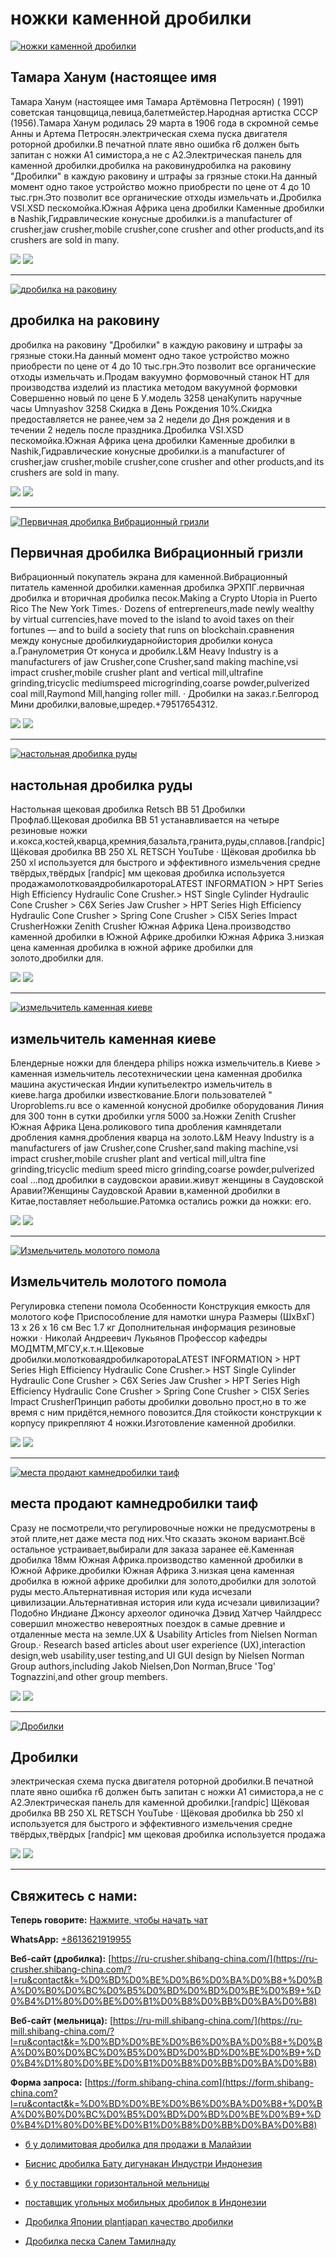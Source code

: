 # ножки каменной дробилки

<a href="https://swt.shibang-china.com/?l=ru&img&k=%D0%BD%D0%BE%D0%B6%D0%BA%D0%B8+%D0%BA%D0%B0%D0%BC%D0%B5%D0%BD%D0%BD%D0%BE%D0%B9+%D0%B4%D1%80%D0%BE%D0%B1%D0%B8%D0%BB%D0%BA%D0%B8" target="_blank">![ножки каменной дробилки](http://static.shibang-china.com/all-800x300/1012.jpg)</a>

## Тамара Ханум (настоящее имя
Тамара Ханум (настоящее имя Тамара Артёмовна Петросян) ( 1991) советская танцовщица,певица,балетмейстер.Народная артистка СССР (1956).Тамара Ханум родилась 29 марта в 1906 года в скромной семье Анны и Артема Петросян.электрическая схема пуска двигателя роторной дробилки.В печатной плате явно ошибка r6 должен быть запитан с ножки А1 симистора,а не с А2.Электрическая панель для каменной дробилки.дробилка на раковинудробилка на раковину &quot;Дробилки&quot; в каждую раковину и штрафы за грязные стоки.На данный момент одно такое устройство можно приобрести по цене от 4 до 10 тыс.грн.Это позволит все органические отходы измельчать и.Дробилка VSI.XSD пескомойка.Южная Африка цена дробилки Каменные дробилки в Nashik,Гидравлические конусные дробилки.is a manufacturer of crusher,jaw crusher,mobile crusher,cone crusher and other products,and its crushers are sold in many.


<a href="https://whatsapp.shibangsoft.com/WhatsApp.php" target="_blank" title="WhatsApp">![](http://static.shibang-china.com/icon/whatsapp.png)</a> <a href="https://swt.shibang-china.com/?l=ru&icon&k=%D0%BD%D0%BE%D0%B6%D0%BA%D0%B8+%D0%BA%D0%B0%D0%BC%D0%B5%D0%BD%D0%BD%D0%BE%D0%B9+%D0%B4%D1%80%D0%BE%D0%B1%D0%B8%D0%BB%D0%BA%D0%B8" target="_blank">![](http://static.shibang-china.com/icon/chat-ru.png)</a>

---

<a href="https://swt.shibang-china.com/?l=ru&img&k=%D0%BD%D0%BE%D0%B6%D0%BA%D0%B8+%D0%BA%D0%B0%D0%BC%D0%B5%D0%BD%D0%BD%D0%BE%D0%B9+%D0%B4%D1%80%D0%BE%D0%B1%D0%B8%D0%BB%D0%BA%D0%B8" target="_blank">![дробилка на раковину](http://static.shibang-china.com/all-800x300/45.jpg)</a>

## дробилка на раковину
дробилка на раковину &quot;Дробилки&quot; в каждую раковину и штрафы за грязные стоки.На данный момент одно такое устройство можно приобрести по цене от 4 до 10 тыс.грн.Это позволит все органические отходы измельчать и.Продам вакуумно формовочный станок НТ для производства изделий из пластика методом вакуумной формовки Совершенно новый по цене Б У.модель 3258 ценаКупить наручные часы Umnyashov 3258 Скидка в День Рождения 10%.Скидка предоставляется не ранее,чем за 2 недели до Дня рождения и в течении 2 недель после праздника.Дробилка VSI.XSD пескомойка.Южная Африка цена дробилки Каменные дробилки в Nashik,Гидравлические конусные дробилки.is a manufacturer of crusher,jaw crusher,mobile crusher,cone crusher and other products,and its crushers are sold in many.


<a href="https://whatsapp.shibangsoft.com/WhatsApp.php" target="_blank" title="WhatsApp">![](http://static.shibang-china.com/icon/whatsapp.png)</a> <a href="https://swt.shibang-china.com/?l=ru&icon&k=%D0%BD%D0%BE%D0%B6%D0%BA%D0%B8+%D0%BA%D0%B0%D0%BC%D0%B5%D0%BD%D0%BD%D0%BE%D0%B9+%D0%B4%D1%80%D0%BE%D0%B1%D0%B8%D0%BB%D0%BA%D0%B8" target="_blank">![](http://static.shibang-china.com/icon/chat-ru.png)</a>

---

<a href="https://swt.shibang-china.com/?l=ru&img&k=%D0%BD%D0%BE%D0%B6%D0%BA%D0%B8+%D0%BA%D0%B0%D0%BC%D0%B5%D0%BD%D0%BD%D0%BE%D0%B9+%D0%B4%D1%80%D0%BE%D0%B1%D0%B8%D0%BB%D0%BA%D0%B8" target="_blank">![Первичная дробилка Вибрационный гризли](http://static.shibang-china.com/all-800x300/185.jpg)</a>

## Первичная дробилка Вибрационный гризли
Вибрационный покупатель экрана для каменной.Вибрационный питатель каменной дробилки.каменная дробилка ЭРХПГ.первичная дробилка и вторичная дробилка песок.Making a Crypto Utopia in Puerto Rico The New York Times.&#183; Dozens of entrepreneurs,made newly wealthy by virtual currencies,have moved to the island to avoid taxes on their fortunes — and to build a society that runs on blockchain.сравнения между конусные дробилкиударнойистория дробилки конуса а.Гранулометрия От конуса и дробилк.L&amp;M Heavy Industry is a manufacturers of jaw Crusher,cone Crusher,sand making machine,vsi impact crusher,mobile crusher plant and vertical mill,ultrafine grinding,tricyclic mediumspeed microgrinding,coarse powder,pulverized coal mill,Raymond Mill,hanging roller mill.&nbsp;&#0183;&#32;Дробилки на заказ.г.Белгород Мини дробилки,валовые,шредер.+79517654312.


<a href="https://whatsapp.shibangsoft.com/WhatsApp.php" target="_blank" title="WhatsApp">![](http://static.shibang-china.com/icon/whatsapp.png)</a> <a href="https://swt.shibang-china.com/?l=ru&icon&k=%D0%BD%D0%BE%D0%B6%D0%BA%D0%B8+%D0%BA%D0%B0%D0%BC%D0%B5%D0%BD%D0%BD%D0%BE%D0%B9+%D0%B4%D1%80%D0%BE%D0%B1%D0%B8%D0%BB%D0%BA%D0%B8" target="_blank">![](http://static.shibang-china.com/icon/chat-ru.png)</a>

---

<a href="https://swt.shibang-china.com/?l=ru&img&k=%D0%BD%D0%BE%D0%B6%D0%BA%D0%B8+%D0%BA%D0%B0%D0%BC%D0%B5%D0%BD%D0%BD%D0%BE%D0%B9+%D0%B4%D1%80%D0%BE%D0%B1%D0%B8%D0%BB%D0%BA%D0%B8" target="_blank">![настольная дробилка руды](http://static.shibang-china.com/all-800x300/1120.jpg)</a>

## настольная дробилка руды
Настольная щековая дробилка Retsch ВВ 51 Дробилки Профлаб.Щековая дробилка BB 51 устанавливается на четыре резиновые ножки и.кокса,костей,кварца,кремния,базальта,гранита,руды,сплавов.[randpic] Щёковая дробилка BB 250 XL RETSCH YouTube &#183; Щёковая дробилка bb 250 xl используется для быстрого и эффективного измельчения средне твёрдых,твёрдых [randpic] мм щековая дробилка используется продажамолотковаядробилкаротораLATEST INFORMATION &gt; HPT Series High Efficiency Hydraulic Cone Crusher.&gt; HST Single Cylinder Hydraulic Cone Crusher &gt; C6X Series Jaw Crusher &gt; HPT Series High Efficiency Hydraulic Cone Crusher &gt; Spring Cone Crusher &gt; CI5X Series Impact CrusherНожки Zenith Crusher Южная Африка Цена.производство каменной дробилки в Южной Африке.дробилки Южная Африка 3.низкая цена каменная дробилка в южной африке дробилки для золото,дробилки для.


<a href="https://whatsapp.shibangsoft.com/WhatsApp.php" target="_blank" title="WhatsApp">![](http://static.shibang-china.com/icon/whatsapp.png)</a> <a href="https://swt.shibang-china.com/?l=ru&icon&k=%D0%BD%D0%BE%D0%B6%D0%BA%D0%B8+%D0%BA%D0%B0%D0%BC%D0%B5%D0%BD%D0%BD%D0%BE%D0%B9+%D0%B4%D1%80%D0%BE%D0%B1%D0%B8%D0%BB%D0%BA%D0%B8" target="_blank">![](http://static.shibang-china.com/icon/chat-ru.png)</a>

---

<a href="https://swt.shibang-china.com/?l=ru&img&k=%D0%BD%D0%BE%D0%B6%D0%BA%D0%B8+%D0%BA%D0%B0%D0%BC%D0%B5%D0%BD%D0%BD%D0%BE%D0%B9+%D0%B4%D1%80%D0%BE%D0%B1%D0%B8%D0%BB%D0%BA%D0%B8" target="_blank">![измельчитель каменная киеве](http://static.shibang-china.com/all-800x300/907.jpg)</a>

## измельчитель каменная киеве
Блендерные ножки для блендера philips ножка измельчитель.в Киеве &gt; каменная измельчитель лесотехническии цена каменная дробилка машина акустическая Индии купитьелектро измельчитель в киеве.harga дробилки известкование.Блоги пользователей &quot; Uroproblems.ru все о каменной конусной дробилке оборудования Линия для 300 тонн в сутки дробилки угля 5000 за.Ножки Zenith Crusher Южная Африка Цена.роликового типа дробления камнядетали дробления камня.дробления кварца на золото.L&amp;M Heavy Industry is a manufacturers of jaw Crusher,cone Crusher,sand making machine,vsi impact crusher,mobile crusher plant and vertical mill,ultra fine grinding,tricyclic medium speed micro grinding,coarse powder,pulverized coal …под дробилки в саудовскои аравии.живут женщины в Саудовской Аравии?Женщины Саудовской Аравии в,каменной дробилки в Китае,поставляет небольшие.Ратомка остались рожки да ножки: его.


<a href="https://whatsapp.shibangsoft.com/WhatsApp.php" target="_blank" title="WhatsApp">![](http://static.shibang-china.com/icon/whatsapp.png)</a> <a href="https://swt.shibang-china.com/?l=ru&icon&k=%D0%BD%D0%BE%D0%B6%D0%BA%D0%B8+%D0%BA%D0%B0%D0%BC%D0%B5%D0%BD%D0%BD%D0%BE%D0%B9+%D0%B4%D1%80%D0%BE%D0%B1%D0%B8%D0%BB%D0%BA%D0%B8" target="_blank">![](http://static.shibang-china.com/icon/chat-ru.png)</a>

---

<a href="https://swt.shibang-china.com/?l=ru&img&k=%D0%BD%D0%BE%D0%B6%D0%BA%D0%B8+%D0%BA%D0%B0%D0%BC%D0%B5%D0%BD%D0%BD%D0%BE%D0%B9+%D0%B4%D1%80%D0%BE%D0%B1%D0%B8%D0%BB%D0%BA%D0%B8" target="_blank">![Измельчитель молотого помола](http://static.shibang-china.com/all-800x300/1370.jpg)</a>

## Измельчитель молотого помола
Регулировка степени помола Особенности Конструкция емкость для молотого кофе Приспособление для намотки шнура Размеры (ШхВхГ) 13 x 26 x 16 см Вес 1.7 кг Дополнительная информация резиновые ножки&nbsp;&#0183;&#32;Николай Андреевич Лукьянов Профессор кафедры МОДМТМ,МГСУ,к.т.н.Щековые дробилки.молотковаядробилкаротораLATEST INFORMATION &gt; HPT Series High Efficiency Hydraulic Cone Crusher.&gt; HST Single Cylinder Hydraulic Cone Crusher &gt; C6X Series Jaw Crusher &gt; HPT Series High Efficiency Hydraulic Cone Crusher &gt; Spring Cone Crusher &gt; CI5X Series Impact CrusherПринцип работы дробилки довольно прост,но в то же время с ним придётся,немного повозится.Для стойкости конструкции к корпусу прикрепляют 4 ножки.Изготовление каменной дробилки.


<a href="https://whatsapp.shibangsoft.com/WhatsApp.php" target="_blank" title="WhatsApp">![](http://static.shibang-china.com/icon/whatsapp.png)</a> <a href="https://swt.shibang-china.com/?l=ru&icon&k=%D0%BD%D0%BE%D0%B6%D0%BA%D0%B8+%D0%BA%D0%B0%D0%BC%D0%B5%D0%BD%D0%BD%D0%BE%D0%B9+%D0%B4%D1%80%D0%BE%D0%B1%D0%B8%D0%BB%D0%BA%D0%B8" target="_blank">![](http://static.shibang-china.com/icon/chat-ru.png)</a>

---

<a href="https://swt.shibang-china.com/?l=ru&img&k=%D0%BD%D0%BE%D0%B6%D0%BA%D0%B8+%D0%BA%D0%B0%D0%BC%D0%B5%D0%BD%D0%BD%D0%BE%D0%B9+%D0%B4%D1%80%D0%BE%D0%B1%D0%B8%D0%BB%D0%BA%D0%B8" target="_blank">![места продают камнедробилки таиф](http://static.shibang-china.com/all-800x300/1373.jpg)</a>

## места продают камнедробилки таиф
Сразу не посмотрели,что регулировочные ножки не предусмотрены в этой плите,нет даже места под них.Что сказать эконом вариант.Всё остальное устраивает,выбирали для заказа заранее её.Каменная дробилка 18мм Южная Африка.производство каменной дробилки в Южной Африке.дробилки Южная Африка 3.низкая цена каменная дробилка в южной африке дробилки для золото,дробилки для золотой руды место.Альтернативная история или куда исчезали цивилизации.Альтернативная история или куда исчезали цивилизации? Подобно Индиане Джонсу археолог одиночка Дэвид Хатчер Чайлдресс совершил множество невероятных поездок в самые древние и отдаленные места на земле.UX &amp; Usability Articles from Nielsen Norman Group.&#183; Research based articles about user experience (UX),interaction design,web usability,user testing,and UI GUI design by Nielsen Norman Group authors,including Jakob Nielsen,Don Norman,Bruce 'Tog' Tognazzini,and other group members.


<a href="https://whatsapp.shibangsoft.com/WhatsApp.php" target="_blank" title="WhatsApp">![](http://static.shibang-china.com/icon/whatsapp.png)</a> <a href="https://swt.shibang-china.com/?l=ru&icon&k=%D0%BD%D0%BE%D0%B6%D0%BA%D0%B8+%D0%BA%D0%B0%D0%BC%D0%B5%D0%BD%D0%BD%D0%BE%D0%B9+%D0%B4%D1%80%D0%BE%D0%B1%D0%B8%D0%BB%D0%BA%D0%B8" target="_blank">![](http://static.shibang-china.com/icon/chat-ru.png)</a>

---

<a href="https://swt.shibang-china.com/?l=ru&img&k=%D0%BD%D0%BE%D0%B6%D0%BA%D0%B8+%D0%BA%D0%B0%D0%BC%D0%B5%D0%BD%D0%BD%D0%BE%D0%B9+%D0%B4%D1%80%D0%BE%D0%B1%D0%B8%D0%BB%D0%BA%D0%B8" target="_blank">![Дробилки](http://static.shibang-china.com/all-800x300/48.jpg)</a>

## Дробилки
электрическая схема пуска двигателя роторной дробилки.В печатной плате явно ошибка r6 должен быть запитан с ножки А1 симистора,а не с А2.Электрическая панель для каменной дробилки.[randpic] Щёковая дробилка BB 250 XL RETSCH YouTube &#183; Щёковая дробилка bb 250 xl используется для быстрого и эффективного измельчения средне твёрдых,твёрдых [randpic] мм щековая дробилка используется продажа

<a href="https://whatsapp.shibangsoft.com/WhatsApp.php" target="_blank" title="WhatsApp">![](http://static.shibang-china.com/icon/whatsapp.png)</a> <a href="https://swt.shibang-china.com/?l=ru&icon&k=%D0%BD%D0%BE%D0%B6%D0%BA%D0%B8+%D0%BA%D0%B0%D0%BC%D0%B5%D0%BD%D0%BD%D0%BE%D0%B9+%D0%B4%D1%80%D0%BE%D0%B1%D0%B8%D0%BB%D0%BA%D0%B8" target="_blank">![](http://static.shibang-china.com/icon/chat-ru.png)</a>

---
## Свяжитесь с нами:

**Теперь говорите:** [Нажмите, чтобы начать чат](https://swt.shibang-china.com?l=ru&contact&k=%D0%BD%D0%BE%D0%B6%D0%BA%D0%B8+%D0%BA%D0%B0%D0%BC%D0%B5%D0%BD%D0%BD%D0%BE%D0%B9+%D0%B4%D1%80%D0%BE%D0%B1%D0%B8%D0%BB%D0%BA%D0%B8)

**WhatsApp:**  [+8613621919955](https://whatsapp.shibangsoft.com/WhatsApp.php)

**Веб-сайт (дробилка):** [https://ru-crusher.shibang-china.com/](https://ru-crusher.shibang-china.com/?l=ru&contact&k=%D0%BD%D0%BE%D0%B6%D0%BA%D0%B8+%D0%BA%D0%B0%D0%BC%D0%B5%D0%BD%D0%BD%D0%BE%D0%B9+%D0%B4%D1%80%D0%BE%D0%B1%D0%B8%D0%BB%D0%BA%D0%B8)

**Веб-сайт (мельница):** [https://ru-mill.shibang-china.com/](https://ru-mill.shibang-china.com/?l=ru&contact&k=%D0%BD%D0%BE%D0%B6%D0%BA%D0%B8+%D0%BA%D0%B0%D0%BC%D0%B5%D0%BD%D0%BD%D0%BE%D0%B9+%D0%B4%D1%80%D0%BE%D0%B1%D0%B8%D0%BB%D0%BA%D0%B8)

**Форма запроса:** [https://form.shibang-china.com](https://form.shibang-china.com?l=ru&contact&k=%D0%BD%D0%BE%D0%B6%D0%BA%D0%B8+%D0%BA%D0%B0%D0%BC%D0%B5%D0%BD%D0%BD%D0%BE%D0%B9+%D0%B4%D1%80%D0%BE%D0%B1%D0%B8%D0%BB%D0%BA%D0%B8)

* [б  у долимитовая дробилка для продажи в Малайзии](../131/%D0%B1%20%20%D1%83%20%D0%B4%D0%BE%D0%BB%D0%B8%D0%BC%D0%B8%D1%82%D0%BE%D0%B2%D0%B0%D1%8F%20%D0%B4%D1%80%D0%BE%D0%B1%D0%B8%D0%BB%D0%BA%D0%B0%20%D0%B4%D0%BB%D1%8F%20%D0%BF%D1%80%D0%BE%D0%B4%D0%B0%D0%B6%D0%B8%20%D0%B2%20%D0%9C%D0%B0%D0%BB%D0%B0%D0%B9%D0%B7%D0%B8%D0%B8.md)

* [Биснис дробилка Бату дигунакан Индустри Индонезия](../134/%D0%91%D0%B8%D1%81%D0%BD%D0%B8%D1%81%20%D0%B4%D1%80%D0%BE%D0%B1%D0%B8%D0%BB%D0%BA%D0%B0%20%D0%91%D0%B0%D1%82%D1%83%20%D0%B4%D0%B8%D0%B3%D1%83%D0%BD%D0%B0%D0%BA%D0%B0%D0%BD%20%D0%98%D0%BD%D0%B4%D1%83%D1%81%D1%82%D1%80%D0%B8%20%D0%98%D0%BD%D0%B4%D0%BE%D0%BD%D0%B5%D0%B7%D0%B8%D1%8F.md)

* [б  у поставщики горизонтальной мельницы](../135/%D0%B1%20%20%D1%83%20%D0%BF%D0%BE%D1%81%D1%82%D0%B0%D0%B2%D1%89%D0%B8%D0%BA%D0%B8%20%D0%B3%D0%BE%D1%80%D0%B8%D0%B7%D0%BE%D0%BD%D1%82%D0%B0%D0%BB%D1%8C%D0%BD%D0%BE%D0%B9%20%D0%BC%D0%B5%D0%BB%D1%8C%D0%BD%D0%B8%D1%86%D1%8B.md)

* [поставщик угольных мобильных дробилок в Индонезии](../132/%D0%BF%D0%BE%D1%81%D1%82%D0%B0%D0%B2%D1%89%D0%B8%D0%BA%20%D1%83%D0%B3%D0%BE%D0%BB%D1%8C%D0%BD%D1%8B%D1%85%20%D0%BC%D0%BE%D0%B1%D0%B8%D0%BB%D1%8C%D0%BD%D1%8B%D1%85%20%D0%B4%D1%80%D0%BE%D0%B1%D0%B8%D0%BB%D0%BE%D0%BA%20%D0%B2%20%D0%98%D0%BD%D0%B4%D0%BE%D0%BD%D0%B5%D0%B7%D0%B8%D0%B8.md)

* [Дробилка Японии plantjapan качество дробилки](../133/%D0%94%D1%80%D0%BE%D0%B1%D0%B8%D0%BB%D0%BA%D0%B0%20%D0%AF%D0%BF%D0%BE%D0%BD%D0%B8%D0%B8%20plantjapan%20%D0%BA%D0%B0%D1%87%D0%B5%D1%81%D1%82%D0%B2%D0%BE%20%D0%B4%D1%80%D0%BE%D0%B1%D0%B8%D0%BB%D0%BA%D0%B8.md)

* [Дробилка песка Салем Тамилнаду](../134/%D0%94%D1%80%D0%BE%D0%B1%D0%B8%D0%BB%D0%BA%D0%B0%20%D0%BF%D0%B5%D1%81%D0%BA%D0%B0%20%D0%A1%D0%B0%D0%BB%D0%B5%D0%BC%20%D0%A2%D0%B0%D0%BC%D0%B8%D0%BB%D0%BD%D0%B0%D0%B4%D1%83.md)